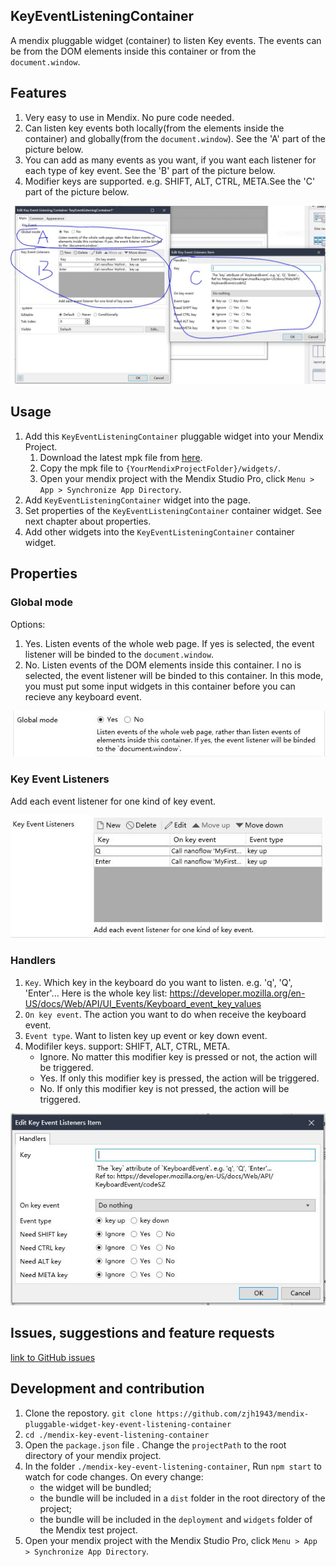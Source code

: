 ## KeyEventListeningContainer

A mendix pluggable widget (container) to listen Key events. The events can be from the DOM elements inside this container or from the `document.window`.

## Features

1. Very easy to use in Mendix. No pure code needed. 
2. Can listen key events both locally(from the elements inside the container) and globally(from the `document.window`). See the 'A' part of the picture below.
3. You can add as many events as you want, if you want each listener for each type of key event. See the 'B' part of the picture below.
4. Modifier keys are supported. e.g. SHIFT, ALT, CTRL, META.See the 'C' part of the picture below.

![scrrenshot](./doc/screenshot-2.JPG)


## Usage

1. Add this `KeyEventListeningContainer` pluggable widget into your Mendix Project.
    1. Download the latest mpk file from [here](https://github.com/zjh1943/mendix-key-event-listening-container/releases).
    3. Copy the mpk file to `{YourMendixProjectFolder}/widgets/`.
    4. Open your mendix project with the Mendix Studio Pro, click `Menu > App > Synchronize App Directory`.
2. Add `KeyEventListeningContainer` widget into the page.
3. Set properties of the `KeyEventListeningContainer` container widget. See next chapter about properties.
4. Add other widgets into the `KeyEventListeningContainer` container widget.


## Properties

### Global mode

Options:
1. Yes. Listen events of the whole web page. If yes is selected, the event listener will be binded to the `document.window`.
2. No. Listen events of the DOM elements inside this container. I no is selected, the event listener will be binded to this container. In this mode, you must put some input widgets in this container before you can recieve any keyboard event.

![scrrenshot](./doc/screenshot-3.JPG)

### Key Event Listeners

Add each event listener for one kind of key event. 

![scrrenshot](./doc/screenshot-4.JPG)

### Handlers

1. `Key`. Which key in the keyboard do you want to listen. e.g. 'q', 'Q', 'Enter'... Here is the whole key list: https://developer.mozilla.org/en-US/docs/Web/API/UI_Events/Keyboard_event_key_values
2. `On key event`. The action you want to do when receive the keyboard event.
3. `Event type`. Want to listen key up event or key down event.
4. Modifiler keys. support: SHIFT, ALT, CTRL, META.
    * Ignore. No matter this modifier key is pressed or not, the action will be triggered.
    * Yes. If only this modifier key is pressed, the action will be triggered.
    * No. If only this modifier key is not pressed, the action will be triggered.

![scrrenshot](./doc/screenshot-5.JPG)

## Issues, suggestions and feature requests
[link to GitHub issues](https://github.com/zjh1943/mendix-pluggable-widget-key-event-listening-container/issues)

## Development and contribution

1. Clone the repostory. `git clone https://github.com/zjh1943/mendix-pluggable-widget-key-event-listening-container`
2. `cd ./mendix-key-event-listening-container`
3. Open the `package.json` file . Change the `projectPath` to the root directory of your mendix project.
4. In the folder `./mendix-key-event-listening-container`, Run `npm start` to watch for code changes. On every change:
    - the widget will be bundled;
    - the bundle will be included in a `dist` folder in the root directory of the project;
    - the bundle will be included in the `deployment` and `widgets` folder of the Mendix test project.
4. Open your mendix project with the Mendix Studio Pro, click `Menu > App > Synchronize App Directory`.

